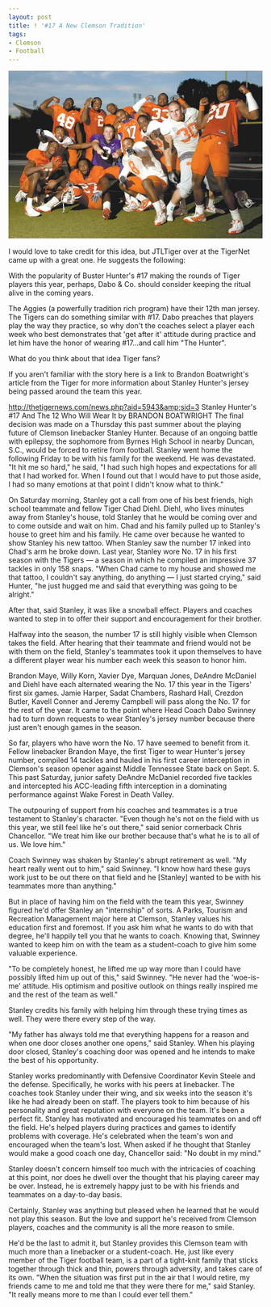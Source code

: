 ```yaml
---
layout: post
title: ! '#17 A New Clemson Tradition'
tags:
- Clemson
- Football
---
```


![A New Clemson Tradition](/img/a-new-clemson-tradition.jpg)

I would love to take credit for this idea, but JTLTiger over at the TigerNet came up with a great one. He suggests the following:

With the popularity of Buster Hunter's #17 making the rounds of Tiger players this year, perhaps, Dabo &amp; Co. should consider keeping the ritual alive in the coming years.

The Aggies (a powerfully tradition rich program) have their 12th man jersey. The Tigers can do something similar with #17. Dabo preaches that players play the way they practice, so why don't the coaches select a player each week who best demonstrates that 'get after it' attitude during practice and let him have the honor of wearing #17...and call him "The Hunter".

What do you think about that idea Tiger fans?

If you aren't familiar with the story here is a link to Brandon Boatwright's article from the Tiger for more information about Stanley Hunter's jersey being passed around the team this year.

http://thetigernews.com/news.php?aid=5943&amp;sid=3
Stanley Hunter's #17
And The 12 Who Will Wear It
by BRANDON BOATWRIGHT
The final decision was made on a Thursday this past summer about the playing future of Clemson linebacker Stanley Hunter. Because of an ongoing battle with epilepsy, the sophomore from Byrnes High School in nearby Duncan, S.C., would be forced to retire from football.
Stanley went home the following Friday to be with his family for the weekend. He was devastated. "It hit me so hard," he said, "I had such high hopes and expectations for all that I had worked for. When I found out that I would have to put those aside, I had so many emotions at that point I didn't know what to think."

On Saturday morning, Stanley got a call from one of his best friends, high school teammate and fellow Tiger Chad Diehl. Diehl, who lives minutes away from Stanley's house, told Stanley that he would be coming over and to come outside and wait on him. Chad and his family pulled up to Stanley's house to greet him and his family. He came over because he wanted to show Stanley his new tattoo. When Stanley saw the number 17 inked into Chad's arm he broke down. Last year, Stanley wore No. 17 in his first season with the Tigers — a season in which he compiled an impressive 37 tackles in only 158 snaps. "When Chad came to my house and showed me that tattoo, I couldn't say anything, do anything — I just started crying," said Hunter, "he just hugged me and said that everything was going to be alright."

After that, said Stanley, it was like a snowball effect. Players and coaches wanted to step in to offer their support and encouragement for their brother.

Halfway into the season, the number 17 is still highly visible when Clemson takes the field. After hearing that their teammate and friend would not be with them on the field, Stanley's teammates took it upon themselves to have a different player wear his number each week this season to honor him.

Brandon Maye, Willy Korn, Xavier Dye, Marquan Jones, DeAndre McDaniel and Diehl have each alternated wearing the No. 17 this year in the Tigers' first six games. Jamie Harper, Sadat Chambers, Rashard Hall, Crezdon Butler, Kavell Conner and Jeremy Campbell will pass along the No. 17 for the rest of the year. It came to the point where Head Coach Dabo Swinney had to turn down requests to wear Stanley's jersey number because there just aren't enough games in the season.

So far, players who have worn the No. 17 have seemed to benefit from it. Fellow linebacker Brandon Maye, the first Tiger to wear Hunter's jersey number, compiled 14 tackles and hauled in his first career interception in Clemson's season opener against Middle Tennessee State back on Sept. 5. This past Saturday, junior safety DeAndre McDaniel recorded five tackles and intercepted his ACC-leading fifth interception in a dominating performance against Wake Forest in Death Valley.

The outpouring of support from his coaches and teammates is a true testament to Stanley's character. "Even though he's not on the field with us this year, we still feel like he's out there," said senior cornerback Chris Chancellor. "We treat him like our brother because that's what he is to all of us. We love him."

Coach Swinney was shaken by Stanley's abrupt retirement as well. "My heart really went out to him," said Swinney. "I know how hard these guys work just to be out there on that field and he [Stanley] wanted to be with his teammates more than anything."

But in place of having him on the field with the team this year, Swinney figured he'd offer Stanley an "internship" of sorts. A Parks, Tourism and Recreation Management major here at Clemson, Stanley values his education first and foremost. If you ask him what he wants to do with that degree, he'll happily tell you that he wants to coach. Knowing that, Swinney wanted to keep him on with the team as a student-coach to give him some valuable experience.

"To be completely honest, he lifted me up way more than I could have possibly lifted him up out of this," said Swinney. "He never had the 'woe-is-me' attitude. His optimism and positive outlook on things really inspired me and the rest of the team as well."

Stanley credits his family with helping him through these trying times as well. They were there every step of the way.

"My father has always told me that everything happens for a reason and when one door closes another one opens," said Stanley. When his playing door closed, Stanley's coaching door was opened and he intends to make the best of his opportunity.

Stanley works predominantly with Defensive Coordinator Kevin Steele and the defense. Specifically, he works with his peers at linebacker. The coaches took Stanley under their wing, and six weeks into the season it's like he had already been on staff. The players took to him because of his personality and great reputation with everyone on the team. It's been a perfect fit. Stanley has motivated and encouraged his teammates on and off the field. He's helped players during practices and games to identify problems with coverage. He's celebrated when the team's won and encouraged when the team's lost. When asked if he thought that Stanley would make a good coach one day, Chancellor said: "No doubt in my mind."

Stanley doesn't concern himself too much with the intricacies of coaching at this point, nor does he dwell over the thought that his playing career may be over. Instead, he is extremely happy just to be with his friends and teammates on a day-to-day basis.

Certainly, Stanley was anything but pleased when he learned that he would not play this season. But the love and support he's received from Clemson players, coaches and the community is all the more reason to smile.

He'd be the last to admit it, but Stanley provides this Clemson team with much more than a linebacker or a student-coach. He, just like every member of the Tiger football team, is a part of a tight-knit family that sticks together through thick and thin, powers through adversity, and takes care of its own. "When the situation was first put in the air that I would retire, my friends came to me and told me that they were there for me," said Stanley. "It really means more to me than I could ever tell them."
